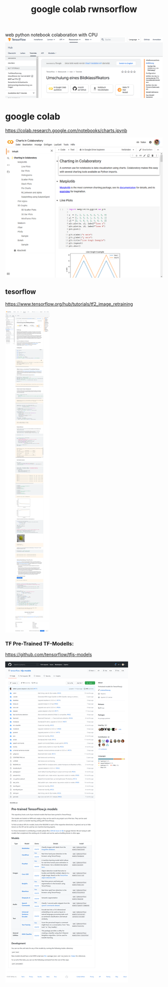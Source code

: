 ﻿---
layout: post
title:  google colab rwnsorflow 
categories: [google, colab, rwnsorflow ]
tags:  [google, colab, rwnsorflow ]
---
web python notebook colaboration with CPU 
![](/pic/Screenshot_2021-01-27%20Umschulung%20eines%20Bildklassifikators%20TensorFlow%20Hub-crop.png)

# google colab 

<https://colab.research.google.com/notebooks/charts.ipynb>

![](/pic/Screenshot_2021-01-27%20Google%20Colaboratory.png)

## tesorflow 

<https://www.tensorflow.org/hub/tutorials/tf2_image_retraining> 

![](/pic/Screenshot_2021-01-27%20Umschulung%20eines%20Bildklassifikators%20TensorFlow%20Hub.png)

### TF Pre-Trained TF-Modells: 

<https://github.com/tensorflow/tfjs-models>

![](/pic/Screenshot_2021-01-27%20tensorflow%20tfjs-models.png)